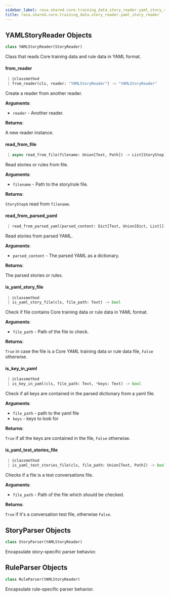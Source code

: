 ```yaml
---
sidebar_label: rasa.shared.core.training_data.story_reader.yaml_story_reader
title: rasa.shared.core.training_data.story_reader.yaml_story_reader
---
```


## YAMLStoryReader Objects

```python
class YAMLStoryReader(StoryReader)
```

Class that reads Core training data and rule data in YAML format.

#### from\_reader

```python
 | @classmethod
 | from_reader(cls, reader: "YAMLStoryReader") -> "YAMLStoryReader"
```

Create a reader from another reader.

**Arguments**:

- `reader` - Another reader.
  

**Returns**:

  A new reader instance.

#### read\_from\_file

```python
 | async read_from_file(filename: Union[Text, Path]) -> List[StoryStep]
```

Read stories or rules from file.

**Arguments**:

- `filename` - Path to the story/rule file.
  

**Returns**:

  `StoryStep`s read from `filename`.

#### read\_from\_parsed\_yaml

```python
 | read_from_parsed_yaml(parsed_content: Dict[Text, Union[Dict, List]]) -> List[StoryStep]
```

Read stories from parsed YAML.

**Arguments**:

- `parsed_content` - The parsed YAML as a dictionary.
  

**Returns**:

  The parsed stories or rules.

#### is\_yaml\_story\_file

```python
 | @classmethod
 | is_yaml_story_file(cls, file_path: Text) -> bool
```

Check if file contains Core training data or rule data in YAML format.

**Arguments**:

- `file_path` - Path of the file to check.
  

**Returns**:

  `True` in case the file is a Core YAML training data or rule data file,
  `False` otherwise.

#### is\_key\_in\_yaml

```python
 | @classmethod
 | is_key_in_yaml(cls, file_path: Text, *keys: Text) -> bool
```

Check if all keys are contained in the parsed dictionary from a yaml file.

**Arguments**:

- `file_path` - path to the yaml file
- `keys` - keys to look for

**Returns**:

  `True` if all the keys are contained in the file, `False` otherwise.

#### is\_yaml\_test\_stories\_file

```python
 | @classmethod
 | is_yaml_test_stories_file(cls, file_path: Union[Text, Path]) -> bool
```

Checks if a file is a test conversations file.

**Arguments**:

- `file_path` - Path of the file which should be checked.
  

**Returns**:

  `True` if it&#x27;s a conversation test file, otherwise `False`.

## StoryParser Objects

```python
class StoryParser(YAMLStoryReader)
```

Encapsulate story-specific parser behavior.

## RuleParser Objects

```python
class RuleParser(YAMLStoryReader)
```

Encapsulate rule-specific parser behavior.


